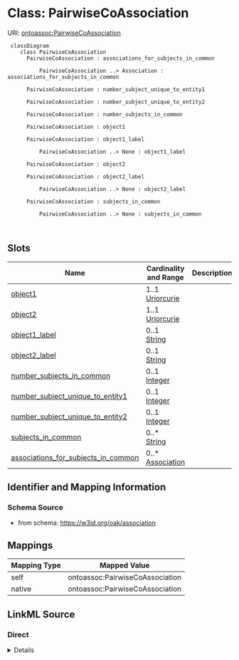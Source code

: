 # Class: PairwiseCoAssociation



URI: [ontoassoc:PairwiseCoAssociation](https://w3id.org/oak/association/PairwiseCoAssociation)



```{mermaid}
 classDiagram
    class PairwiseCoAssociation
      PairwiseCoAssociation : associations_for_subjects_in_common
        
          PairwiseCoAssociation ..> Association : associations_for_subjects_in_common
        
      PairwiseCoAssociation : number_subject_unique_to_entity1
        
      PairwiseCoAssociation : number_subject_unique_to_entity2
        
      PairwiseCoAssociation : number_subjects_in_common
        
      PairwiseCoAssociation : object1
        
      PairwiseCoAssociation : object1_label
        
          PairwiseCoAssociation ..> None : object1_label
        
      PairwiseCoAssociation : object2
        
      PairwiseCoAssociation : object2_label
        
          PairwiseCoAssociation ..> None : object2_label
        
      PairwiseCoAssociation : subjects_in_common
        
          PairwiseCoAssociation ..> None : subjects_in_common
        
      
```




<!-- no inheritance hierarchy -->


## Slots

| Name | Cardinality and Range | Description | Inheritance |
| ---  | --- | --- | --- |
| [object1](object1.md) | 1..1 <br/> [Uriorcurie](Uriorcurie.md) |  | direct |
| [object2](object2.md) | 1..1 <br/> [Uriorcurie](Uriorcurie.md) |  | direct |
| [object1_label](object1_label.md) | 0..1 <br/> [String](String.md) |  | direct |
| [object2_label](object2_label.md) | 0..1 <br/> [String](String.md) |  | direct |
| [number_subjects_in_common](number_subjects_in_common.md) | 0..1 <br/> [Integer](Integer.md) |  | direct |
| [number_subject_unique_to_entity1](number_subject_unique_to_entity1.md) | 0..1 <br/> [Integer](Integer.md) |  | direct |
| [number_subject_unique_to_entity2](number_subject_unique_to_entity2.md) | 0..1 <br/> [Integer](Integer.md) |  | direct |
| [subjects_in_common](subjects_in_common.md) | 0..* <br/> [String](String.md) |  | direct |
| [associations_for_subjects_in_common](associations_for_subjects_in_common.md) | 0..* <br/> [Association](Association.md) |  | direct |









## Identifier and Mapping Information







### Schema Source


* from schema: https://w3id.org/oak/association





## Mappings

| Mapping Type | Mapped Value |
| ---  | ---  |
| self | ontoassoc:PairwiseCoAssociation |
| native | ontoassoc:PairwiseCoAssociation |





## LinkML Source

<!-- TODO: investigate https://stackoverflow.com/questions/37606292/how-to-create-tabbed-code-blocks-in-mkdocs-or-sphinx -->

### Direct

<details>
```yaml
name: PairwiseCoAssociation
from_schema: https://w3id.org/oak/association
rank: 1000
slots:
- object1
- object2
- object1_label
- object2_label
- number_subjects_in_common
- number_subject_unique_to_entity1
- number_subject_unique_to_entity2
- subjects_in_common
- associations_for_subjects_in_common

```
</details>

### Induced

<details>
```yaml
name: PairwiseCoAssociation
from_schema: https://w3id.org/oak/association
rank: 1000
attributes:
  object1:
    name: object1
    from_schema: https://w3id.org/oak/association
    rank: 1000
    is_a: object
    alias: object1
    owner: PairwiseCoAssociation
    domain_of:
    - PairwiseCoAssociation
    range: uriorcurie
    required: true
  object2:
    name: object2
    from_schema: https://w3id.org/oak/association
    rank: 1000
    is_a: object
    alias: object2
    owner: PairwiseCoAssociation
    domain_of:
    - PairwiseCoAssociation
    range: uriorcurie
    required: true
  object1_label:
    name: object1_label
    from_schema: https://w3id.org/oak/association
    rank: 1000
    alias: object1_label
    owner: PairwiseCoAssociation
    domain_of:
    - PairwiseCoAssociation
  object2_label:
    name: object2_label
    from_schema: https://w3id.org/oak/association
    rank: 1000
    alias: object2_label
    owner: PairwiseCoAssociation
    domain_of:
    - PairwiseCoAssociation
  number_subjects_in_common:
    name: number_subjects_in_common
    from_schema: https://w3id.org/oak/association
    rank: 1000
    alias: number_subjects_in_common
    owner: PairwiseCoAssociation
    domain_of:
    - PairwiseCoAssociation
    range: integer
  number_subject_unique_to_entity1:
    name: number_subject_unique_to_entity1
    from_schema: https://w3id.org/oak/association
    rank: 1000
    alias: number_subject_unique_to_entity1
    owner: PairwiseCoAssociation
    domain_of:
    - PairwiseCoAssociation
    range: integer
  number_subject_unique_to_entity2:
    name: number_subject_unique_to_entity2
    from_schema: https://w3id.org/oak/association
    rank: 1000
    alias: number_subject_unique_to_entity2
    owner: PairwiseCoAssociation
    domain_of:
    - PairwiseCoAssociation
    range: integer
  subjects_in_common:
    name: subjects_in_common
    from_schema: https://w3id.org/oak/association
    rank: 1000
    multivalued: true
    alias: subjects_in_common
    owner: PairwiseCoAssociation
    domain_of:
    - PairwiseCoAssociation
  associations_for_subjects_in_common:
    name: associations_for_subjects_in_common
    from_schema: https://w3id.org/oak/association
    rank: 1000
    multivalued: true
    alias: associations_for_subjects_in_common
    owner: PairwiseCoAssociation
    domain_of:
    - PairwiseCoAssociation
    range: Association

```
</details>